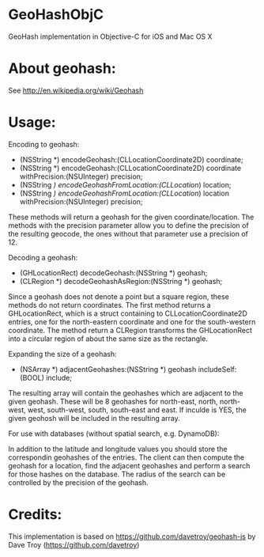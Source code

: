 GeoHashObjC
===========

GeoHash implementation in Objective-C for iOS and Mac OS X

About geohash:
==============

See http://en.wikipedia.org/wiki/Geohash

Usage: 
======

Encoding to geohash:

- (NSString *) encodeGeohash:(CLLocationCoordinate2D) coordinate;
- (NSString *) encodeGeohash:(CLLocationCoordinate2D) coordinate withPrecision:(NSUInteger) precision;
- (NSString *) encodeGeohashFromLocation:(CLLocation*) location;
- (NSString *) encodeGeohashFromLocation:(CLLocation*) location withPrecision:(NSUInteger) precision;

These methods will return a geohash for the given coordinate/location. The methods with the precision parameter allow you to define the precision of the resulting geocode, the ones without that parameter use a precision of 12.

Decoding a geohash:

- (GHLocationRect) decodeGeohash:(NSString *) geohash;
- (CLRegion *) decodeGeohashAsRegion:(NSString *) geohash;

Since a geohash does not denote a point but a square region, these methods do not return coordinates. The first method returns a GHLocationRect, which is a struct containing to CLLocationCoordinate2D entries, one for the north-eastern coordinate and one for the south-western coordinate. The method return a CLRegion transforms the GHLocationRect into a circular region of about the same size as the rectangle.

Expanding the size of a geohash:

- (NSArray *) adjacentGeohashes:(NSString *) geohash includeSelf:(BOOL) include;

The resulting array will contain the geohashes which are adjacent to the given geohash. These will be 8 geohashes for north-east, north, north-west, west, south-west, south, south-east and east. If inculde is YES, the given geohosh will be included in the resulting array. 

For use with databases (without spatial search, e.g. DynamoDB):

In addition to the latitude and longitude values you should store the correspondin geohashes of the entries. The client can then compute the geohash for a location, find the adjacent geohashes and perform a search for those hashes on the database. The radius of the search can be controlled by the precision of the geohash. 

Credits: 
========

This implementation is based on https://github.com/davetroy/geohash-js by Dave Troy (https://github.com/davetroy)

